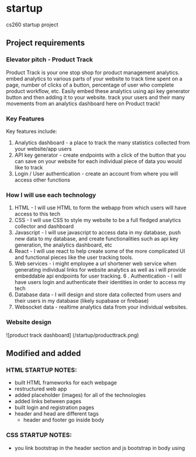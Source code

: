 # startup
cs260 startup project

## Project requirements
### Elevator pitch - Product Track
Product Track is your one stop shop for product management analytics. embed analytics to various parts of your website to track time spent on a page, number of clicks of a button, percentage of user who complete product workflow, etc. Easily embed these analytics using api key generator button and then adding it to your website. track your users and their many movements from an analytics dashboard here on Product track!

### Key Features
Key features include:
1. Analytics dashboard - a place to track the many statistics collected from your website/app users
2. API key generator - create endpoints with a click of the button that you can save on your website for each individual piece of data you would like to track
3. Login / User authentication - create an account from where you will access other functions

### How I will use each technology
1. HTML - I will use HTML to form the webapp from which users will have access to this tech
2. CSS - I will use CSS to style my website to be a full fledged analytics collector and dashboard
3. Javascript - I will use javascript to access data in my database, push new data to my database, and create functionalities such as api key generation, the analytics dashboard, etc
4. React - I will use react to help create some of the more complicated UI and functional pieces like the user tracking tools. 
5. Web services - i might employee a url shortener web service when generating individual links for website analytics as well as i will provide embeddable api endpoints for user tracking. 
6 . Authentication - I will have users login and authenticate their identities in order to access my tech
7. Database data - I will design and store data collected from users and their users in my database (likely supabase or firebase)
8. Websocket data - realtime analytics data from your individual websites. 


### Website design
![product track dashboard] (/startup/producttrack.png)





## Modified and added 
### HTML STARTUP NOTES:
- built HTML frameworks for each webpage
- restructured web app
- added placeholder (images) for all of the technologies
- added links between pages
- built login and registration pages
- header and head are different tags
    - header and footer go inside body

### CSS STARTUP NOTES:
- you link bootstrap in the header section and js bootstrap in body using <script> 
- 

